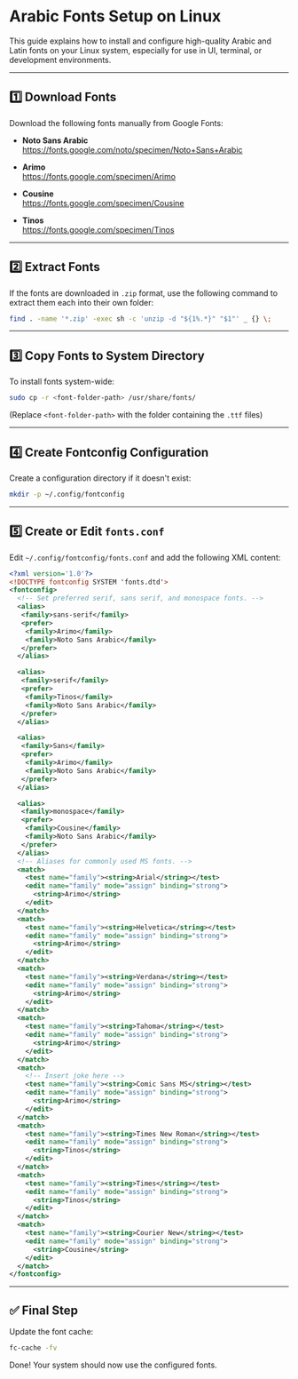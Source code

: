 # Arabic Fonts Setup on Linux

This guide explains how to install and configure high-quality Arabic and Latin fonts on your Linux system, especially for use in UI, terminal, or development environments.

---

## 1️⃣ Download Fonts

Download the following fonts manually from Google Fonts:

- **Noto Sans Arabic**  
  https://fonts.google.com/noto/specimen/Noto+Sans+Arabic

- **Arimo**  
  https://fonts.google.com/specimen/Arimo

- **Cousine**  
  https://fonts.google.com/specimen/Cousine

- **Tinos**  
  https://fonts.google.com/specimen/Tinos

---

## 2️⃣ Extract Fonts

If the fonts are downloaded in `.zip` format, use the following command to extract them each into their own folder:

```bash
find . -name '*.zip' -exec sh -c 'unzip -d "${1%.*}" "$1"' _ {} \;
```

---

## 3️⃣ Copy Fonts to System Directory

To install fonts system-wide:

```bash
sudo cp -r <font-folder-path> /usr/share/fonts/
```

(Replace `<font-folder-path>` with the folder containing the `.ttf` files)

---

## 4️⃣ Create Fontconfig Configuration

Create a configuration directory if it doesn't exist:

```bash
mkdir -p ~/.config/fontconfig
```

---

## 5️⃣ Create or Edit `fonts.conf`

Edit `~/.config/fontconfig/fonts.conf` and add the following XML content:

```xml
<?xml version='1.0'?>
<!DOCTYPE fontconfig SYSTEM 'fonts.dtd'>
<fontconfig>
  <!-- Set preferred serif, sans serif, and monospace fonts. -->
  <alias>
   <family>sans-serif</family>
   <prefer>
    <family>Arimo</family>
    <family>Noto Sans Arabic</family>
   </prefer>
  </alias>

  <alias>
   <family>serif</family>
   <prefer>
    <family>Tinos</family>
    <family>Noto Sans Arabic</family>
   </prefer>
  </alias>

  <alias>
   <family>Sans</family>
   <prefer>
    <family>Arimo</family>
    <family>Noto Sans Arabic</family>
   </prefer>
  </alias>

  <alias>
   <family>monospace</family>
   <prefer>
    <family>Cousine</family>
    <family>Noto Sans Arabic</family>
   </prefer>
  </alias>
  <!-- Aliases for commonly used MS fonts. -->
  <match>
    <test name="family"><string>Arial</string></test>
    <edit name="family" mode="assign" binding="strong">
      <string>Arimo</string>
    </edit>
  </match>
  <match>
    <test name="family"><string>Helvetica</string></test>
    <edit name="family" mode="assign" binding="strong">
      <string>Arimo</string>
    </edit>
  </match>
  <match>
    <test name="family"><string>Verdana</string></test>
    <edit name="family" mode="assign" binding="strong">
      <string>Arimo</string>
    </edit>
  </match>
  <match>
    <test name="family"><string>Tahoma</string></test>
    <edit name="family" mode="assign" binding="strong">
      <string>Arimo</string>
    </edit>
  </match>
  <match>
    <!-- Insert joke here -->
    <test name="family"><string>Comic Sans MS</string></test>
    <edit name="family" mode="assign" binding="strong">
      <string>Arimo</string>
    </edit>
  </match>
  <match>
    <test name="family"><string>Times New Roman</string></test>
    <edit name="family" mode="assign" binding="strong">
      <string>Tinos</string>
    </edit>
  </match>
  <match>
    <test name="family"><string>Times</string></test>
    <edit name="family" mode="assign" binding="strong">
      <string>Tinos</string>
    </edit>
  </match>
  <match>
    <test name="family"><string>Courier New</string></test>
    <edit name="family" mode="assign" binding="strong">
      <string>Cousine</string>
    </edit>
  </match>
</fontconfig>
```

---

## ✅ Final Step

Update the font cache:

```bash
fc-cache -fv
```

Done! Your system should now use the configured fonts.
